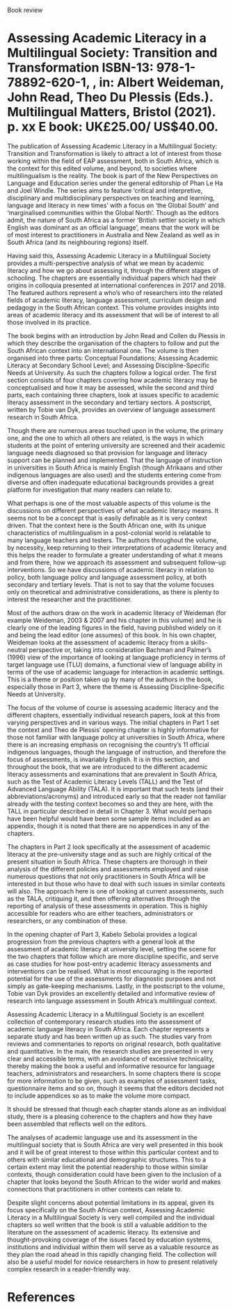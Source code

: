 Book review

# Assessing Academic Literacy in a Multilingual Society: Transition and Transformation ISBN-13: 978-1-78892-620-1, , in: Albert Weideman, John Read, Theo Du Plessis (Eds.). Multilingual Matters, Bristol (2021). p. xx E book: UK£25.00/ US\$40.00.

The publication of Assessing Academic Literacy in a Multilingual Society: Transition and Transformation is likely to attract a lot of interest from those working within the field of EAP assessment, both in South Africa, which is the context for this edited volume, and beyond, to societies where multilingualism is the reality. The book is part of the New Perspectives on Language and Education series under the general editorship of Phan Le Ha and Joel Windle. The series aims to feature ‘critical and interpretive, disciplinary and multidisciplinary perspectives on teaching and learning, language and literacy in new times’ with a focus on ‘the Global South’ and ‘marginalised communities within the Global North’. Though as the editors admit, the nature of South Africa as a former ‘British settler society in which English was dominant as an official language’, means that the work will be of most interest to practitioners in Australia and New Zealand as well as in South Africa (and its neighbouring regions) itself.

Having said this, Assessing Academic Literacy in a Multilingual Society provides a multi-perspective analysis of what we mean by academic literacy and how we go about assessing it, through the different stages of schooling. The chapters are essentially individual papers which had their origins in colloquia presented at international conferences in 2017 and 2018. The featured authors represent a who’s who of researchers into the related fields of academic literacy, language assessment, curriculum design and pedagogy in the South African context. This volume provides insights into areas of academic literacy and its assessment that will be of interest to all those involved in its practice.

The book begins with an introduction by John Read and Collen du Plessis in which they describe the organisation of the chapters to follow and put the South African context into an international one. The volume is then organised into three parts: Conceptual Foundations; Assessing Academic Literacy at Secondary School Level; and Assessing Discipline-Specific Needs at University. As such the chapters follow a logical order. The first section consists of four chapters covering how academic literacy may be conceptualised and how it may be assessed, while the second and third parts, each containing three chapters, look at issues specific to academic literacy assessment in the secondary and tertiary sectors. A postscript, written by Tobie van Dyk, provides an overview of language assessment research in South Africa.

Though there are numerous areas touched upon in the volume, the primary one, and the one to which all others are related, is the ways in which students at the point of entering university are screened and their academic language needs diagnosed so that provision for language and literacy support can be planned and implemented. That the language of instruction in universities in South Africa is mainly English (though Afrikaans and other indigenous languages are also used) and the students entering come from diverse and often inadequate educational backgrounds provides a great platform for investigation that many readers can relate to.

What perhaps is one of the most valuable aspects of this volume is the discussions on different perspectives of what academic literacy means. It seems not to be a concept that is easily definable as it is very context driven. That the context here is the South African one, with its unique characteristics of multilingualism in a post-colonial world is relatable to many language teachers and testers. The authors throughout the volume, by necessity, keep returning to their interpretations of academic literacy and this helps the reader to formulate a greater understanding of what it means and from there, how we approach its assessment and subsequent follow-up interventions. So we have discussions of academic literacy in relation to policy, both language policy and language assessment policy, at both secondary and tertiary levels. That is not to say that the volume focuses only on theoretical and administrative considerations, as there is plenty to interest the researcher and the practitioner.

Most of the authors draw on the work in academic literacy of Weideman (for example Weideman, 2003 & 2007 and his chapter in this volume) and he is clearly one of the leading figures in the field, having published widely on it and being the lead editor (one assumes) of this book. In his own chapter, Weideman looks at the assessment of academic literacy from a skills-neutral perspective or, taking into consideration Bachman and Palmer’s (1996) view of the importance of looking at language proficiency in terms of target language use (TLU) domains, a functional view of language ability in terms of the use of academic language for interaction in academic settings. This is a theme or position taken up by many of the authors in the book, especially those in Part 3, where the theme is Assessing Discipline-Specific Needs at University.

The focus of the volume of course is assessing academic literacy and the different chapters, essentially individual research papers, look at this from varying perspectives and in various ways. The initial chapters in Part 1 set the context and Theo de Plessis’ opening chapter is highly informative for those not familiar with language policy at universities in South Africa, where there is an increasing emphasis on recognising the country’s 11 official indigenous languages, though the language of instruction, and therefore the focus of assessments, is invariably English. It is in this section, and throughout the book, that we are introduced to the different academic literacy assessments and examinations that are prevalent in South Africa, such as the Test of Academic Literacy Levels (TALL) and the Test of Advanced Language Ability (TALA). It is important that such tests (and their abbreviations/acronyms) and introduced early so that the reader not familiar already with the testing context becomes so and they are here, with the TALL in particular described in detail in Chapter 3. What would perhaps have been helpful would have been some sample items included as an appendix, though it is noted that there are no appendices in any of the chapters.

The chapters in Part 2 look specifically at the assessment of academic literacy at the pre-university stage and as such are highly critical of the present situation in South Africa. These chapters are thorough in their analysis of the different policies and assessments employed and raise numerous questions that not only practitioners in South Africa will be interested in but those who have to deal with such issues in similar contexts will also. The approach here is one of looking at current assessments, such as the TALA, critiquing it, and then offering alternatives through the reporting of analysis of these assessments in operation. This is highly accessible for readers who are either teachers, administrators or researchers, or any combination of these.

In the opening chapter of Part 3, Kabelo Sebolai provides a logical progression from the previous chapters with a general look at the assessment of academic literacy at university level, setting the scene for the two chapters that follow which are more discipline specific, and serve as case studies for how post-entry academic literacy assessments and interventions can be realised. What is most encouraging is the reported potential for the use of the assessments for diagnostic purposes and not simply as gate-keeping mechanisms. Lastly, in the postscript to the volume, Tobie van Dyk provides an excellently detailed and informative review of research into language assessment in South Africa’s multilingual context.

Assessing Academic Literacy in a Multilingual Society is an excellent collection of contemporary research studies into the assessment of academic language literacy in South Africa. Each chapter represents a separate study and has been written up as such. The studies vary from reviews and commentaries to reports on original research, both qualitative and quantitative. In the main, the research studies are presented in very clear and accessible terms, with an avoidance of excessive technicality, thereby making the book a useful and informative resource for language teachers, administrators and researchers. In some chapters there is scope for more information to be given, such as examples of assessment tasks, questionnaire items and so on, though it seems that the editors decided not to include appendices so as to make the volume more compact.

It should be stressed that though each chapter stands alone as an individual study, there is a pleasing coherence to the chapters and how they have been assembled that reflects well on the editors.

The analyses of academic language use and its assessment in the multilingual society that is South Africa are very well presented in this book and it will be of great interest to those within this particular context and to others with similar educational and demographic structures. This to a certain extent may limit the potential readership to those within similar contexts, though consideration could have been given to the inclusion of a chapter that looks beyond the South African to the wider world and makes connections that practitioners in other contexts can relate to.

Despite slight concerns about potential limitations in its appeal, given its focus specifically on the South African context, Assessing Academic Literacy in a Multilingual Society is very well compiled and the individual chapters so well written that the book is still a valuable addition to the literature on the assessment of academic literacy. Its extensive and thought-provoking coverage of the issues faced by education systems, institutions and individual within them will serve as a valuable resource as they plan the road ahead in this rapidly changing field. The collection will also be a useful model for novice researchers in how to present relatively complex research in a reader-friendly way.

# References